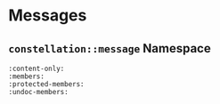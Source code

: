 # Messages

## `constellation::message` Namespace

```{doxygennamespace} constellation::message
:content-only:
:members:
:protected-members:
:undoc-members:
```
